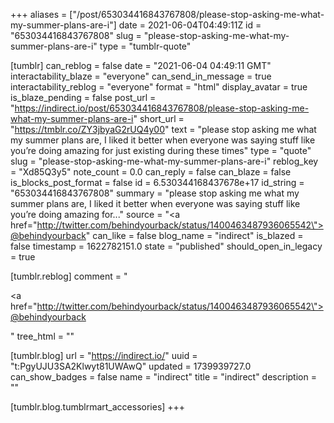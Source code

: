 +++
aliases = ["/post/653034416843767808/please-stop-asking-me-what-my-summer-plans-are-i"]
date = 2021-06-04T04:49:11Z
id = "653034416843767808"
slug = "please-stop-asking-me-what-my-summer-plans-are-i"
type = "tumblr-quote"

[tumblr]
can_reblog = false
date = "2021-06-04 04:49:11 GMT"
interactability_blaze = "everyone"
can_send_in_message = true
interactability_reblog = "everyone"
format = "html"
display_avatar = true
is_blaze_pending = false
post_url = "https://indirect.io/post/653034416843767808/please-stop-asking-me-what-my-summer-plans-are-i"
short_url = "https://tmblr.co/ZY3jbyaG2rUQ4y00"
text = "please stop asking me what my summer plans are, I liked it better when everyone was saying stuff like you&rsquo;re doing amazing for just existing during these times"
type = "quote"
slug = "please-stop-asking-me-what-my-summer-plans-are-i"
reblog_key = "Xd85Q3y5"
note_count = 0.0
can_reply = false
can_blaze = false
is_blocks_post_format = false
id = 6.530344168437678e+17
id_string = "653034416843767808"
summary = "please stop asking me what my summer plans are, I liked it better when everyone was saying stuff like you’re doing amazing for..."
source = "<a href=\"http://twitter.com/behindyourback/status/1400463487936065542\">@behindyourback</a>"
can_like = false
blog_name = "indirect"
is_blazed = false
timestamp = 1622782151.0
state = "published"
should_open_in_legacy = true

[tumblr.reblog]
comment = "<p><a href=\"http://twitter.com/behindyourback/status/1400463487936065542\">@behindyourback</a></p>"
tree_html = ""

[tumblr.blog]
url = "https://indirect.io/"
uuid = "t:PgyUJU3SA2Klwyt81UWAwQ"
updated = 1739939727.0
can_show_badges = false
name = "indirect"
title = "indirect"
description = ""

[tumblr.blog.tumblrmart_accessories]
+++
